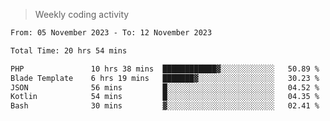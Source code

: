 > Weekly coding activity
<!--START_SECTION:waka-->

```txt
From: 05 November 2023 - To: 12 November 2023

Total Time: 20 hrs 54 mins

PHP               10 hrs 38 mins  ████████████▓░░░░░░░░░░░░   50.89 %
Blade Template    6 hrs 19 mins   ███████▓░░░░░░░░░░░░░░░░░   30.23 %
JSON              56 mins         █░░░░░░░░░░░░░░░░░░░░░░░░   04.52 %
Kotlin            54 mins         █░░░░░░░░░░░░░░░░░░░░░░░░   04.35 %
Bash              30 mins         ▓░░░░░░░░░░░░░░░░░░░░░░░░   02.41 %
```

<!--END_SECTION:waka-->
